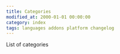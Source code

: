 ```yaml
---
title: Categories
modified_at: 2000-01-01 00:00:00
category: index
tags: languages addons platform changelog
---
```


List of categories

